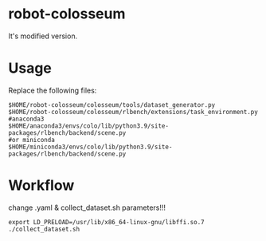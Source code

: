 # robot-colosseum
It's modified version.
# Usage
Replace the following files:
```
$HOME/robot-colosseum/colosseum/tools/dataset_generator.py
$HOME/robot-colosseum/colosseum/rlbench/extensions/task_environment.py
#anaconda3
$HOME/anaconda3/envs/colo/lib/python3.9/site-packages/rlbench/backend/scene.py
#or miniconda
$HOME/miniconda3/envs/colo/lib/python3.9/site-packages/rlbench/backend/scene.py
```
# Workflow
change .yaml & collect_dataset.sh parameters!!!
```
export LD_PRELOAD=/usr/lib/x86_64-linux-gnu/libffi.so.7
./collect_dataset.sh
```
